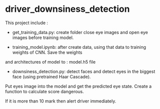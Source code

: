 # driver_downsiness_detection

This project include : 

 + get_training_data.py: create folder close eye images and open eye images before training model.
 
 + training_model.ipynb: after create data, using that data to training weights of CNN. Save the weights 
 
 and architectures of model to : model.h5 file 
 
 + downsiness_detection.py: detect faces and detect eyes in the biggest face (using pretrained Haar Cascade). 
 
 Put eyes image into the model and get the predicted eye state. Create a function to calculate score dangerous.
 
 If it is more than 10 mark then alert driver immediately.
 
 
 

